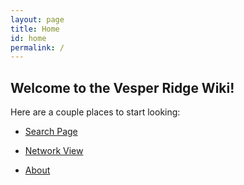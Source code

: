 ```yaml
---
layout: page
title: Home
id: home
permalink: /
---
```


## Welcome to the Vesper Ridge Wiki!

Here are a couple places to start looking:

- <a class="internal-link" href="{{ site.base_url }}/search">Search Page</a>

- <a class="internal-link" href="{{ site.base_url}}/network">Network View</a>

- <a class="internal-link" href="{{ site.base_url}}/about">About</a>
